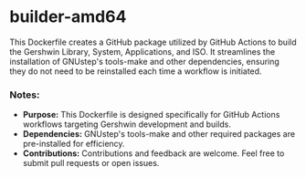 # builder-amd64

This Dockerfile creates a GitHub package utilized by GitHub Actions to build the Gershwin Library, System, Applications, and ISO. It streamlines the installation of GNUstep's tools-make and other dependencies, ensuring they do not need to be reinstalled each time a workflow is initiated.

### Notes:

- **Purpose:** This Dockerfile is designed specifically for GitHub Actions workflows targeting Gershwin development and builds.
- **Dependencies:** GNUstep's tools-make and other required packages are pre-installed for efficiency.
- **Contributions:** Contributions and feedback are welcome. Feel free to submit pull requests or open issues.
